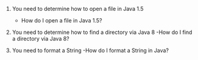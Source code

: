
1. You need to determine how to open a file in Java 1.5
	- How do I open a file in Java 1.5?

2. You need to determine how to find a directory via Java 8
	-How do I find a directory via Java 8?
	
3. You need to format a String
	-How do I format a String in Java?

